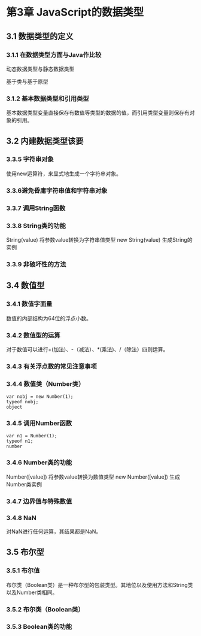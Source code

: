# 第3章 JavaScript的数据类型 #

## 3.1 数据类型的定义 ##

### 3.1.1 在数据类型方面与Java作比较 ###

动态数据类型与静态数据类型

基于类与基于原型

### 3.1.2 基本数据类型和引用类型 ###
基本数据类型变量直接保存有数值等类型的数据的值，而引用类型变量则保存有对象的引用。

## 3.2 内建数据类型该要 ##

### 3.3.5 字符串对象 ###
使用new运算符，来显式地生成一个字符串对象。

### 3.3.6避免昏庸字符串值和字符串对象 ###

### 3.3.7 调用String函数 ###

### 3.3.8 String类的功能 ###
String(value) 将参数value转换为字符串值类型
new String(value) 生成String的实例

### 3.3.9 非破坏性的方法 ###

## 3.4 数值型 ##

### 3.4.1 数值字面量 ###
数值的内部结构为64位的浮点小数。

### 3.4.2 数值型的运算 ###
对于数值可以进行+(加法)、-（减法）、*(乘法)、/（除法）四则运算。
### 3.4.3 有关浮点数的常见注意事项 ###

### 3.4.4 数值类（Number类） ###
	var nobj = new Number(1);
	typeof nobj;
	object
### 3.4.5 调用Number函数 ###
	var n1 = Number(1);
	typeof n1;
	number
### 3.4.6 Number类的功能 ###
Number([value]) 将参数value转换为数值类型
new Number([value]) 生成Number类实例
### 3.4.7 边界值与特殊数值 ###

### 3.4.8 NaN ###
对NaN进行任何运算，其结果都是NaN。

## 3.5 布尔型 ##

### 3.5.1 布尔值 ###
布尔类（Boolean类）是一种布尔型的包装类型。其地位以及使用方法和String类以及Number类相同。

### 3.5.2 布尔类（Boolean类） ###

### 3.5.3 Boolean类的功能 ###



